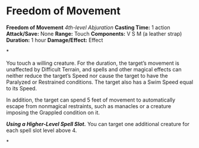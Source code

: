 # Freedom of Movement

**Freedom of Movement**
_4th-level Abjuration_
**Casting Time:** 1 action
**Attack/Save:** None
**Range:** Touch
**Components:** V S M (a leather strap)
**Duration:** 1 hour
**Damage/Effect:** Effect

*<p>You touch a willing creature. For the duration, the target’s movement is unaffected by Difficult Terrain, and spells and other magical effects can neither reduce the target’s Speed nor cause the target to have the Paralyzed or Restrained conditions. The target also has a Swim Speed equal to its Speed.

In addition, the target can spend 5 feet of movement to automatically escape from nonmagical restraints, such as manacles or a creature imposing the Grappled condition on it.

***Using a Higher-Level Spell Slot.*** You can target one additional creature for each spell slot level above 4.</p>*